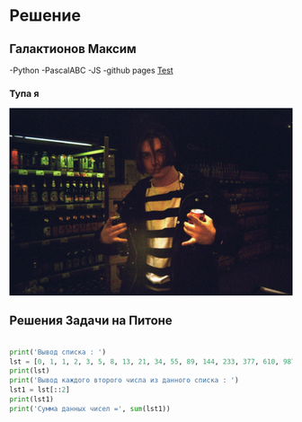 # Решение

## Галактионов Максим
-Python
-PascalABC
-JS
-github pages
[Test](https://github.com/python-basic/sem3-lr2-Fourwqw/edit..)
### Тупа я
![Максон с энергетиками, что может быть лучше?](Ya.jpg "Фоточка, а на ней красоточка")
 
## Решения Задачи на Питоне

```python

print('Вывод списка : ')
lst = [0, 1, 1, 2, 3, 5, 8, 13, 21, 34, 55, 89, 144, 233, 377, 610, 987, 1597, 2584, 4181, 6765, 10946]
print(lst)
print('Вывод каждого второго числа из данного списка : ')
lst1 = lst[::2]
print(lst1)
print('Сумма данных чисел =', sum(lst1))
```
